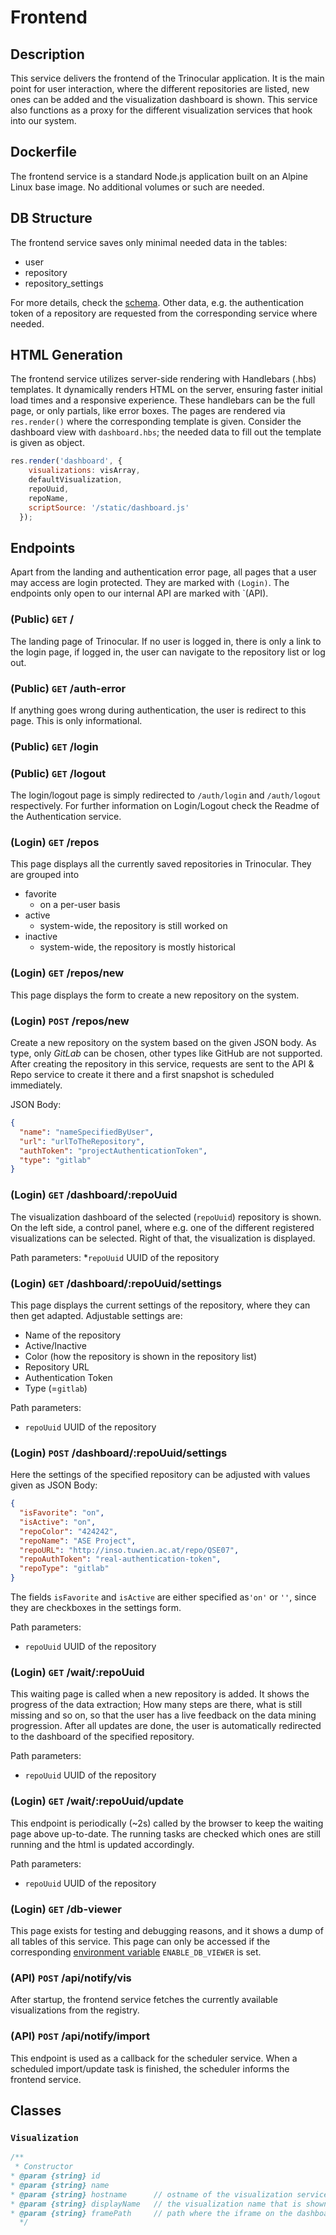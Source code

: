 
# Frontend

## Description

This service delivers the frontend of the Trinocular application. It is the main point for user 
interaction, where the different repositories are listed, new ones can be added and the visualization
dashboard is shown. This service also functions as a proxy for the different visualization services 
that hook into our system.

## Dockerfile

The frontend service is a standard Node.js application built on an Alpine Linux base image. No additional
volumes or such are needed.

## DB Structure

The frontend service saves only minimal needed data in the tables:
* user
* repository
* repository_settings

For more details, check the [schema](./scripts/schema.sql).
Other data, e.g. the authentication token of a repository are requested from the corresponding
service where needed.

## HTML Generation

The frontend service  utilizes server-side rendering with Handlebars (.hbs) templates. 
It dynamically renders HTML on the server, ensuring faster initial load times and a responsive experience.
These handlebars can be the full page, or only partials, like error boxes. The pages are rendered via
`res.render()` where the corresponding template is given. 
Consider the dashboard view with `dashboard.hbs`; the needed data to fill out the template is given as object.
```js
res.render('dashboard', {
    visualizations: visArray,
    defaultVisualization,
    repoUuid,
    repoName,
    scriptSource: '/static/dashboard.js'
  });
```

## Endpoints

Apart from the landing and authentication error page, all pages that a user may access
are login protected. They are marked with `(Login)`. The endpoints only open to our internal API are
marked with `(API).

### (Public) `GET` /

The landing page of Trinocular. If no user is logged in, there is only a link to the login page,
if logged in, the user can navigate to the repository list or log out.

### (Public) `GET` /auth-error

If anything goes wrong during authentication, the user is redirect to this page. This is only 
informational.

### (Public) `GET` /login
### (Public) `GET` /logout

The login/logout page is simply redirected to `/auth/login` and `/auth/logout` respectively.
For further information on Login/Logout check the Readme of the Authentication service.

### (Login) `GET` /repos

This page displays all the currently saved repositories in Trinocular. They are grouped into
* favorite
  * on a per-user basis
* active
  * system-wide, the repository is still worked on
* inactive
  * system-wide, the repository is mostly historical

### (Login) `GET` /repos/new

This page displays the form to create a new repository on the system.

### (Login) `POST` /repos/new

Create a new repository on the system based on the given JSON body. As type, only *GitLab* can be chosen,
other types like GitHub are not supported. After creating the repository in this service, requests 
are sent to the API & Repo service to create it there and a first snapshot is scheduled immediately.

JSON Body:
```json
{
  "name": "nameSpecifiedByUser",
  "url": "urlToTheRepository",
  "authToken": "projectAuthenticationToken",
  "type": "gitlab"
}
```

### (Login) `GET` /dashboard/:repoUuid

The visualization dashboard of the selected (`repoUuid`) repository is shown. On the left side, 
a control panel, where e.g. one of the different registered visualizations can be selected. Right of 
that, the visualization is displayed.

Path parameters:
*`repoUuid` UUID of the repository

### (Login) `GET` /dashboard/:repoUuid/settings

This page displays the current settings of the repository, where they can then get adapted. 
Adjustable settings are:
* Name of the repository
* Active/Inactive
* Color (how the repository is shown in the repository list)
* Repository URL
* Authentication Token
* Type (=`gitlab`)

Path parameters:
* `repoUuid` UUID of the repository

### (Login) `POST` /dashboard/:repoUuid/settings

Here the settings of the specified repository can be adjusted with values given as JSON Body:
```json
{
  "isFavorite": "on",
  "isActive": "on",
  "repoColor": "424242",
  "repoName": "ASE Project",
  "repoURL": "http://inso.tuwien.ac.at/repo/QSE07",
  "repoAuthToken": "real-authentication-token",
  "repoType": "gitlab"
}
```
The fields `isFavorite` and `isActive` are either specified as`'on'` or `''`, since they are checkboxes
in the settings form. 

Path parameters:
* `repoUuid` UUID of the repository

### (Login) `GET` /wait/:repoUuid
This waiting page is called when a new repository is added. It shows the progress of the data extraction; 
How many steps are there, what is still missing and so on, so that the user has a live feedback on
the data mining progression. After all updates are done, the user is automatically redirected to the 
dashboard of the specified repository.

Path parameters:
* `repoUuid` UUID of the repository

### (Login) `GET` /wait/:repoUuid/update

This endpoint is periodically (~2s) called by the browser to keep the waiting page above up-to-date.
The running tasks are checked which ones are still running and the html is updated accordingly.

Path parameters:
* `repoUuid` UUID of the repository

### (Login) `GET` /db-viewer

This page exists for testing and debugging reasons, and it shows a dump of all tables of this service.
This page can only be accessed if the corresponding [environment variable](./.env) `ENABLE_DB_VIEWER` 
is set. 

### (API) `POST` /api/notify/vis

After startup, the frontend service fetches the currently available visualizations from the registry.

### (API) `POST` /api/notify/import

This endpoint is used as a callback for the scheduler service. When a scheduled import/update task is 
finished, the scheduler informs the frontend service.

## Classes

### `Visualization`
```js
/**
 * Constructor
* @param {string} id
* @param {string} name
* @param {string} hostname      // ostname of the visualization service
* @param {string} displayName   // the visualization name that is shown to the user
* @param {string} framePath     // path where the iframe on the dashboard navigates to
  */
```
